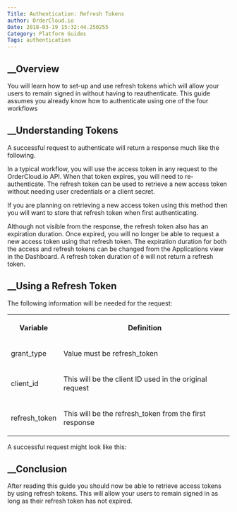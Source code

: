 ```yaml
---
Title: Authentication: Refresh Tokens
author: OrderCloud.io 
Date: 2018-03-19 15:32:44.250255
Category: Platform Guides
Tags: authentication
---
```



## __Overview

You will learn how to set-up and use refresh tokens which will allow your
users to remain signed in without having to reauthenticate. This guide assumes
you already know how to authenticate using one of the four workflows

## __Understanding Tokens

A successful request to authenticate will return a response much like the
following.

    
    
    
    
    
            

In a typical workflow, you will use the access token in any request to the
OrderCloud.io API. When that token expires, you will need to re-authenticate.
The refresh token can be used to retrieve a new access token without needing
user credentials or a client secret.

If you are planning on retrieving a new access token using this method then
you will want to store that refresh token when first authenticating.

Although not visible from the response, the refresh token also has an
expiration duration. Once expired, you will no longer be able to request a new
access token using that refresh token. The expiration duration for both the
access and refresh tokens can be changed from the Applications view in the
Dashboard. A refresh token duration of `0` will not return a refresh token.

## __Using a Refresh Token

The following information will be needed for the request:  
  
<table>  
<tr>  
<th>

Variable

</th>  
<th>

Definition

</th> </tr>  
<tr>  
<td>

grant_type

</td>  
<td>

Value must be refresh_token

</td> </tr>  
<tr>  
<td>

client_id

</td>  
<td>

This will be the client ID used in the original request

</td> </tr>  
<tr>  
<td>

refresh_token

</td>  
<td>

This will be the refresh_token from the first response

</td> </tr> </table>

A successful request might look like this:

    
    
            

## __Conclusion

After reading this guide you should now be able to retrieve access tokens by
using refresh tokens. This will allow your users to remain signed in as long
as their refresh token has not expired.

